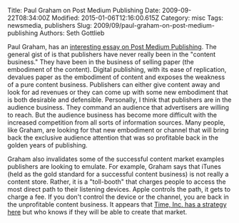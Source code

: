 Title: Paul Graham on Post Medium Publishing
Date: 2009-09-22T08:34:00Z
Modified: 2015-01-06T12:16:00.615Z
Category: misc
Tags: newsmedia, publishers
Slug: 2009/09/paul-graham-on-post-medium-publishing
Authors: Seth Gottlieb

Paul Graham, has an [interesting essay on Post Medium Publishing](http://www.paulgraham.com/publishing.html). The general gist of is that publishers have never really been in the "content business." They have been in the business of selling paper (the embodiment of the content). Digital publishing, with its ease of replication, devalues paper as the embodiment of content and exposes the weakness of a pure content business. Publishers can either give content away and look for ad revenues or they can come up with some new embodiment that is both desirable and defensible. Personally, I think that publishers are in the audience business. They command an audience that advertisers are willing to reach. But the audience business has become more difficult with the increased competition from all sorts of information sources. Many people, like Graham, are looking for that new embodiment or channel that will bring back the exclusive audience attention that was so profitable back in the golden years of publishing. 

  

Graham also invalidates some of the successful content market examples publishers are looking to emulate. For example, Graham says that iTunes (held as the gold standard for a successful content business) is not really a content store. Rather, it is a "toll-booth" that charges people to access the most direct path to their listening devices. Apple controls the path, it gets to charge a fee. If you don't control the device or the channel, you are back in the unprofitable content business. It appears that [Time, Inc. has a strategy here](http://valleywag.gawker.com/5356796/time-inc-joins-e+reader-suicide-stampede-report) but who knows if they will be able to create that market.
